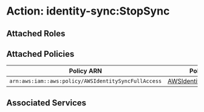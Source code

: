 # Action: identity-sync:StopSync

## Attached Roles

## Attached Policies

| Policy ARN | Policy Name |
|------------|-------------|
| `arn:aws:iam::aws:policy/AWSIdentitySyncFullAccess` | [AWSIdentitySyncFullAccess](../policies.md#awsidentitysyncfullaccess) |

## Associated Services

